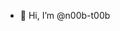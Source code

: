 - 👋 Hi, I’m @n00b-t00b

<!---
n00b-t00b/n00b-t00b is a ✨ special ✨ repository because its `README.md` (this file) appears on your GitHub profile.
You can click the Preview link to take a look at your changes.
--->
